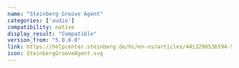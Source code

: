 ```yaml
---
name: "Steinberg Groove Agent"
categories: ['audio']
compatibility: native
display_result: "Compatible"
version_from: "5.0.0.0"
link: https://helpcenter.steinberg.de/hc/en-us/articles/4413298536594-Steinberg-Licensing-Steinberg-Download-Assistant-guide
icon: SteinbergGrooveAgent.svg
---
```



